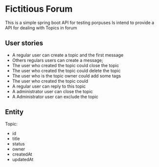 # Fictitious Forum

This is a simple spring boot API for testing porpuses
Is intend to provide a API for dealing with Topics in 
forum

## User stories

- A regular user can create a topic and the first message
- Others regulars users can create a message;
- The user who created the topic could close the topic
- The user who created the topic could delete the topic
- The user who is the topic owner could add some tags
- The user who created the topic could
- A regular user can reply to this topic
- A administrator user can close the topic
- A Administrator user can exclude the topic

## Entity

Topic:
- id
- title
- status
- owner
- createdAt
- updatedAt